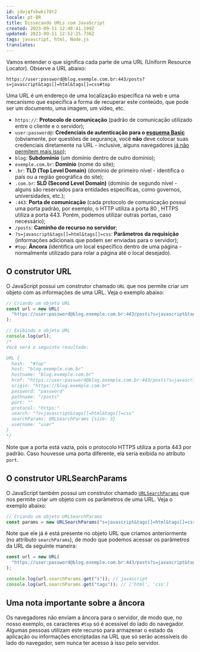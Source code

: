 ```yaml
---
id: jdwjqfxbwki78t2
locale: pt-BR
title: Dissecando URLs com JavaScript
created: 2023-09-11 12:48:41.199Z
updated: 2023-09-11 12:52:25.736Z
tags: javascript, html, Node.js
translates: 
---
```

Vamos entender o que significa cada parte de uma URL (Uniform Resource Locator). Observe a URL abaixo:

```
https://user:password@blog.exemple.com.br:443/posts?s=javascript&tags[]=html&tags[]=css#top
```

<Alert title="URL (Uniform Resource Locator)" color="blue" mb="md">
Uma URL é um endereço de uma localização específica na web e uma mecanismo que especifica a forma de recuperar este conteúdo, que pode ser um documento, uma imagem, um vídeo, etc.
</Alert>

- `https://`: **Protocolo de comunicação** (padrão de comunicação utilizado entre o cliente e o servidor);
- `user:password@`: **Credenciais de autenticação para o [esquema Basic](https://datatracker.ietf.org/doc/html/rfc7617)** (obviamente, por questões de segurança, você **não** deve colocar suas credenciais diretamente na URL - inclusive, alguns navegadores [já não permitem mais isso](https://crbug.com/82250#c7));
- `blog`: **Subdomínio** (um domínio dentro de outro domínio);
- `exemple.com.br`: **Domínio** (nome do site);
- `.br`: **TLD (Top Level Domain)** (domínio de primeiro nível - identifica o país ou a região geográfica do site);
- `.com.br`: **SLD (Second Level Domain)** (domínio de segundo nível - alguns são reservados para entidades específicas, como governos, universidades, etc.);
- `:443`: **Porta de comunicação** (cada protocolo de comunicação possui uma porta padrão, por exemplo, o HTTP utiliza a porta 80 , HTTPS utiliza a porta 443. Porém, podemos utilizar outras portas, caso necessário);
- `/posts`: **Caminho do recurso no servidor**;
- `?s=javascript&tags[]=html&tags[]=css`: **Parâmetros da requisição** (informações adicionais que podem ser enviadas para o servidor);
- `#top`: **Âncora** (identifica um local específico dentro de uma página - normalmente utilizado para rolar a página até o local desejado).

## O construtor URL

O JavaScript possui um construtor chamado `URL` que nos permite criar um objeto com as informações de uma URL. Veja o exemplo abaixo:

```javascript
// Criando um objeto URL
const url = new URL(
  "https://user:password@blog.exemple.com.br:443/posts?s=javascript&tags[]=html&tags[]=css#top"
);

// Exibindo o objeto URL
console.log(url);
/*
Você verá o seguinte resultado:

URL {
  hash:  "#top"
  host: "blog.exemple.com.br"
  hostname: "blog.exemple.com.br"
  href: "https://user:password@blog.exemple.com.br:443/posts?s=javascript&tags[]=html&tags[]=css#top"
  origin: "https://blog.exemple.com.br"
  password: "password"
  pathname: "/posts"
  port: ""
  protocol: "https:"
  search: "?s=javascript&tags[]=html&tags[]=css"
  searchParams: URLSearchParams {size: 3}
  username: "user"
}
*/
```

Note que a porta está vazia, pois o protocolo HTTPS utiliza a porta 443 por padrão. Caso houvesse uma porta diferente, ela seria exibida no atributo `port`.

## O construtor URLSearchParams

O JavaScript também possui um construtor chamado [`URLSearchParams`](https://developer.mozilla.org/en-US/docs/Web/API/URLSearchParams) que nos permite criar um objeto com os parâmetros de uma URL. Veja o exemplo abaixo:

```javascript
// Criando um objeto URLSearchParams
const params = new URLSearchParams("s=javascript&tags[]=html&tags[]=css");
```

Note que ele já é está presente no objeto URL que criamos anteriormente (no attributo `searchParams`), de modo que podemos acessar os parâmetros da URL da seguinte maneira:

```javascript
const url = new URL(
  "https://user:password@blog.exemple.com.br:443/posts?s=javascript&tags[]=html&tags[]=css#top"
);

console.log(url.searchParams.get("s")); // javascript
console.log(url.searchParams.get("tags")); // ['html', 'css']
```

## Uma nota importante sobre a âncora

Os navegadores não enviam a âncora para o servidor, de modo que, no nosso exemplo, os caracteres `#top` só é acessível do lado do navegador. Algumas pessoas utilizam este recurso para armazenar o estado da aplicação ou informações encriptadas na URL que só serão acessíveis do lado do navegador, sem nunca ter acesso à isso pelo servidor.

